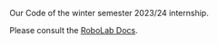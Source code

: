 Our Code of the winter semester 2023/24 internship. 

Please consult the [RoboLab Docs](https://robolab.inf.tu-dresden.de/spring).
